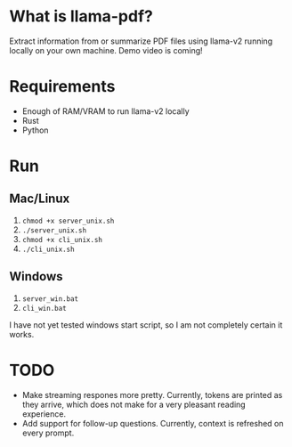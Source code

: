 # What is llama-pdf?

Extract information from or summarize PDF files using llama-v2 running locally on your own machine. Demo video is coming!

# Requirements

- Enough of RAM/VRAM to run llama-v2 locally
- Rust
- Python

# Run

## Mac/Linux

1. `chmod +x server_unix.sh`
2. `./server_unix.sh`
3. `chmod +x cli_unix.sh`
4. `./cli_unix.sh`

## Windows

1. `server_win.bat`
2. `cli_win.bat`

I have not yet tested windows start script, so I am not completely certain it works.


# TODO

- Make streaming respones more pretty. Currently, tokens are printed as they arrive, which does not make for a very pleasant reading experience.
- Add support for follow-up questions. Currently, context is refreshed on every prompt.
  
